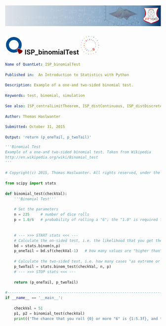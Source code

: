 [<img src="../../../../pictures/quantletLogo_FH.png" alt="Intro to Statistics with Python">](https://github.com/thomas-haslwanter/statsintro_python)

## [<img src="../../../../pictures/qloqo.png" alt="Visit QuantNet">](http://quantlet.de/) **ISP_binomialTest** [<img src="../../../../pictures/QN2.png" width="60" alt="Visit QuantNet 2.0">](http://quantlet.de/)

```yaml
Name of QuantLet: ISP_binomialTest

Published in:  An Introduction to Statistics with Python

Description: Example of a one-and two-sided binomial test.

Keywords: test, binomial, simulation

See also: ISP_centralLimitTheorem, ISP_distContinuous, ISP_distDiscrete, ISP_distNormal

Author: Thomas Haslwanter 

Submitted: October 31, 2015 

Output: 'return (p_oneTail, p_twoTail)'

```

```py
'''Binomial Test
Example of a one-and two-sided binomial test. Taken from Wikipedia
http://en.wikipedia.org/wiki/Binomial_test
'''

# Copyright(c) 2015, Thomas Haslwanter. All rights reserved, under the CC BY-SA 4.0 International License

from scipy import stats

def binomial_test(checkVal):
    '''Binomial Test'''
    
    # Set the parameters
    n = 235     # number of dice rolls
    p = 1.0/6   # probability of rolling a "6"; the "1.0" is required for Python 2.x
    
    
    # --- >>> START stats <<< ---
    # Calculate the on-sided test, i.e. the likelihood that you get the same or more times of "6"
    bd = stats.binom(n,p)
    p_oneTail = bd.sf(checkVal-1)   # how many values are "higher than" checkVal-1
    
    # Calculate the two-sided test, i.e. how many cases "as extreme or more" than the given case are likely to occur by chance:
    p_twoTail = stats.binom_test(checkVal, n, p)
    # --- >>> STOP stats <<< ---
    
    return (p_oneTail, p_twoTail)

#----------------------------------------------------------------------
if __name__ == '__main__':

    checkVal = 51
    p1, p2 = binomial_test(checkVal)
    print(('The chance that you roll {0} or more "6" is {1:5.3f}, and the chance of an event as extreme as {0} or more rolls is {2:5.3f}'.format(checkVal, p1, p2)))

```
